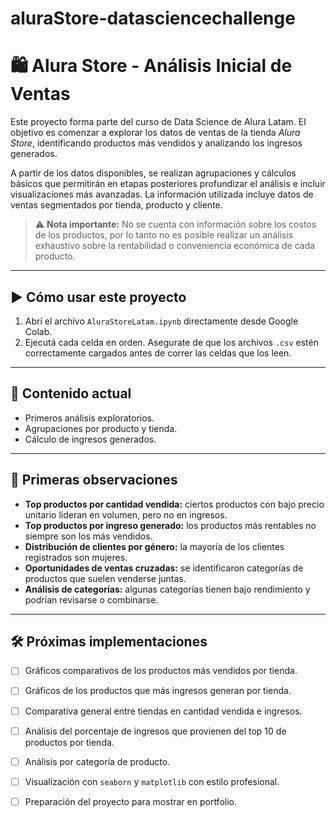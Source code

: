 # aluraStore-datasciencechallenge

# 🛍️ Alura Store - Análisis Inicial de Ventas

Este proyecto forma parte del curso de Data Science de Alura Latam. El objetivo es comenzar a explorar los datos de ventas de la tienda *Alura Store*, identificando productos más vendidos y analizando los ingresos generados.

A partir de los datos disponibles, se realizan agrupaciones y cálculos básicos que permitirán en etapas posteriores profundizar el análisis e incluir visualizaciones más avanzadas. La información utilizada incluye datos de ventas segmentados por tienda, producto y cliente.

> ⚠️ **Nota importante:** No se cuenta con información sobre los costos de los productos, por lo tanto no es posible realizar un análisis exhaustivo sobre la rentabilidad o conveniencia económica de cada producto.

---

## ▶️ Cómo usar este proyecto

1. Abrí el archivo `AluraStoreLatam.ipynb` directamente desde Google Colab.  
2. Ejecutá cada celda en orden. Asegurate de que los archivos `.csv` estén correctamente cargados antes de correr las celdas que los leen.

---

## 📓 Contenido actual

- Primeros análisis exploratorios.
- Agrupaciones por producto y tienda.
- Cálculo de ingresos generados.

---

## 🔎 Primeras observaciones

- **Top productos por cantidad vendida:** ciertos productos con bajo precio unitario lideran en volumen, pero no en ingresos.
- **Top productos por ingreso generado:** los productos más rentables no siempre son los más vendidos.
- **Distribución de clientes por género:** la mayoría de los clientes registrados son mujeres.
- **Oportunidades de ventas cruzadas:** se identificaron categorías de productos que suelen venderse juntas.
- **Análisis de categorías:** algunas categorías tienen bajo rendimiento y podrían revisarse o combinarse.

---

## 🛠️ Próximas implementaciones

- [ ] Gráficos comparativos de los productos más vendidos por tienda.
- [ ] Gráficos de los productos que más ingresos generan por tienda.
- [ ] Comparativa general entre tiendas en cantidad vendida e ingresos.
- [ ] Análisis del porcentaje de ingresos que provienen del top 10 de productos por tienda.
- [ ] Análisis por categoría de producto.
- [ ] Visualización con `seaborn` y `matplotlib` con estilo profesional.
- [ ] Preparación del proyecto para mostrar en portfolio.

